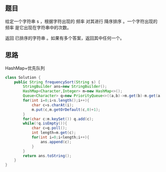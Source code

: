 ## 题目
给定一个字符串 s ，根据字符出现的 频率 对其进行 降序排序 。一个字符出现的 频率 是它出现在字符串中的次数。

返回 已排序的字符串 。如果有多个答案，返回其中任何一个。
## 思路
HashMap+优先队列
```java
class Solution {
    public String frequencySort(String s) {
        StringBuilder ans=new StringBuilder();
        HashMap<Character,Integer> m=new HashMap<>();
        Queue<Character> q=new PriorityQueue<>((a,b)->m.get(b)-m.get(a));
        for(int i=0;i<s.length();i++){
            char c=s.charAt(i);
            m.put(c,m.getOrDefault(c,0)+1);
        }
        for(char c:m.keySet()) q.add(c);
        while(!q.isEmpty()){
            char c=q.poll();
            int length=m.get(c);
            for(int i=0;i<length;i++){
                ans.append(c);
            }
        }
        return ans.toString();
    }
}
```
